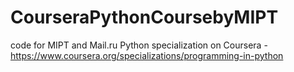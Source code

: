 # CourseraPythonCoursebyMIPT
code for MIPT and Mail.ru Python specialization on Coursera - https://www.coursera.org/specializations/programming-in-python
